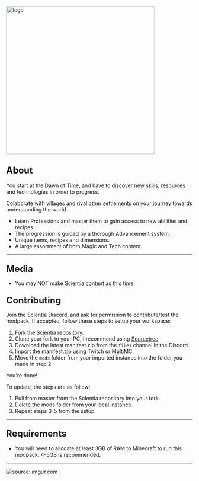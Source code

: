 <img src="https://i.imgur.com/FBp7Yic.png" alt="logo" width="400"/>

## <span style="color: #000000;"><span style="font-size: 24px;">About</span></span>

You start at the Dawn of Time, and have to discover new skills, resources and technologies in order to progress.

Colaborate with villages and rival other settlements on your journey towards understanding the world.

*   Learn Professions and master them to gain access to new abilities and recipes.  
*   The progression is guided by a thorough Advancement system.
*   Unique items, recipes and dimensions.
*   A large assortment of both Magic and Tech content.

* * *

### <span style="font-size: 24px;">Media</span>

*   You may NOT make Scientia content as this time.

### <span style="font-size: 24px;">Contributing</span>

Join the Scientia Discord, and ask for permission to contribute/test the modpack. If accepted, follow these steps to setup your workspace:

1) Fork the Scientia repository.
2) Clone your fork to your PC, I recommend using [Sourcetree](https://www.sourcetreeapp.com/).
3) Download the latest manifest.zip from the `files` channel in the Discord.
4) Import the manifest.zip using Twitch or MultiMC.
5) Move the `mods` folder from your imported instance into the folder you made in step 2.

You're done!

To update, the steps are as follow:

1) Pull from master from the Scientia repository into your fork.
2) Delete the mods folder from your local instance.
3) Repeat steps 3-5 from the setup.

* * *

### <span style="font-size: 24px;">Requirements</span>

*   You will need to allocate at least 3GB of RAM to Minecraft to run this modpack. 4-5GB is recommended.

* * *

[![](https://discordapp.com/assets/fc0b01fe10a0b8c602fb0106d8189d9b.png "source: imgur.com")](https://discord.gg/bZRcmju)
